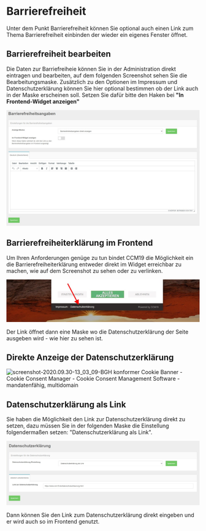# Barrierefreiheit

Unter dem Punkt Barrierefreiheit können Sie optional auch einen Link zum Thema Barrierefreiheit einbinden der wieder ein eigenes Fenster öffnet.

## Barrierefreiheit bearbeiten

Die Daten zur Barriefreiheie können Sie in der Administration direkt eintragen und bearbeiten, auf dem folgenden Screenshot sehen Sie die Bearbeitungsmaske. Zusätzlich zu den Optionen im Impressum und Datenschutzerklärung können Sie hier optional bestimmen ob der Link auch in der Maske erscheinen soll. Setzen Sie dafür bitte den Haken bei **"In Frontend-Widget anzeigen"**

![screenshot-2020.12.18-11_23_27-1608287007597](../assets/screenshot-2020.12.18-11_23_27-1608287007597.jpg)



## Barrierefreiheiterklärung im Frontend

Um Ihren Anforderungen genüge zu tun bindet CCM19 die Möglichkeit ein die Barrierefreiheiterklärung entweder direkt im Widget erreichbar zu machen, wie auf dem Screenshot zu sehen oder zu verlinken.

![screenshot-2020.09.30-13_00_35-CCM19 - Cookie Consent Management Software](../assets/screenshot-2020.09.30-13_00_35-CCM19%20-%20Cookie%20Consent%20Management%20Software.jpg)



Der Link öffnet dann eine Maske wo die Datenschutzerklärung der Seite ausgeben wird - wie hier zu sehen ist.

## Direkte Anzeige der Datenschutzerklärung

![screenshot-2020.09.30-13_03_09-BGH konformer Cookie Banner - Cookie Consent Manager - Cookie Consent Management Software - mandatenfähig, multidomain](../assets/screenshot-2020.09.30-13_03_09-BGH%20konformer%20Cookie%20Banner%20-%20Cookie%20Consent%20Manager%20-%20Cookie%20Consent%20Management%20Software%20-%20mandatenf%C3%A4hig,%20multidomain.jpg)





## Datenschutzerklärung als Link

Sie haben die Möglichkeit den Link zur Datenschutzerklärung direkt zu setzen, dazu müssen Sie in der folgenden Maske die Einstellung folgendermaßen setzen: "Datenschutzerklärung als Link".

![screenshot-2020.09.30-13_04_39-CCM19 - Cookie Consent Management Software](../assets/screenshot-2020.09.30-13_04_39-CCM19%20-%20Cookie%20Consent%20Management%20Software.jpg)



Dann können Sie den Link zum Datenschutzerklärung direkt eingeben und er wird auch so im Frontend genutzt.